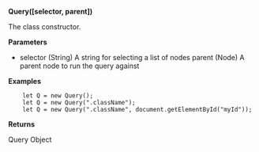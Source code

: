 **Query([selector, parent])**

The class constructor.

**Parameters**

- selector (String) A string for selecting a list of nodes
parent (Node) A parent node to run the query against

**Examples**

```
    let Q = new Query();
    let Q = new Query(".className");
    let Q = new Query(".className", document.getElementById("myId"));
```

**Returns** 

Query Object
